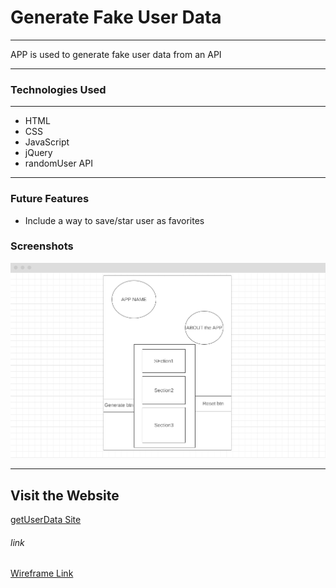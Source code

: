 # Generate Fake User Data

---

APP is used to generate fake user data from an API

---

### Technologies Used
--- 

- HTML
- CSS
- JavaScript
- jQuery
- randomUser API

---

### Future Features

- Include a way to save/star user as favorites

### Screenshots

![screenshot of design idea](./img/Wireframe.PNG)

---

## Visit the Website
   [getUserData Site](https://getuserdata.netlify.app)

###### link
[Wireframe Link](https://wireframe.cc/v7b0Xf)
